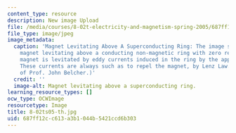 ```yaml
---
content_type: resource
description: New image Upload
file: /media/courses/8-02t-electricity-and-magnetism-spring-2005/687ff12cc613a3b1044b5421ccd6b303_8-02ts05-th.jpg
file_type: image/jpeg
image_metadata:
  caption: 'Magnet Levitating Above A Superconducting Ring: The image shows a permanent
    magnet levitating above a conducting non-magnetic ring with zero resistance. The
    magnet is levitated by eddy currents induced in the ring by the approaching magnet.
    These currents are always such as to repel the magnet, by Lenz Law. (Image courtesy
    of Prof. John Belcher.)'
  credit: ''
  image-alt: Magnet levitating above a superconducting ring.
learning_resource_types: []
ocw_type: OCWImage
resourcetype: Image
title: 8-02ts05-th.jpg
uid: 687ff12c-c613-a3b1-044b-5421ccd6b303
---
```

